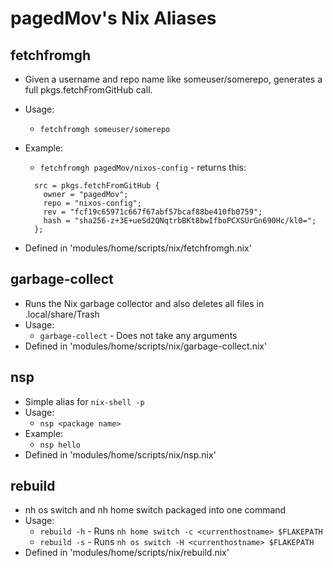 # pagedMov's Nix Aliases

## fetchfromgh
  - Given a username and repo name like someuser/somerepo, generates a full pkgs.fetchFromGitHub call.
  - Usage:
    - `fetchfromgh someuser/somerepo`
  - Example:
    - `fetchfromgh pagedMov/nixos-config` - returns this:


    ```
      src = pkgs.fetchFromGitHub {
        owner = "pagedMov";
        repo = "nixos-config";
        rev = "fcf19c65971c667f67abf57bcaf88be410fb0759";
        hash = "sha256-z+3E+ueSd2QNqtrbBKt8bwIfboPCXSUrGn690Hc/kl0=";
      };
    ```
  - Defined in 'modules/home/scripts/nix/fetchfromgh.nix'

## garbage-collect
  - Runs the Nix garbage collector and also deletes all files in .local/share/Trash
  - Usage:
    - `garbage-collect` - Does not take any arguments
  - Defined in 'modules/home/scripts/nix/garbage-collect.nix'

## nsp
  - Simple alias for `nix-shell -p`
  - Usage:
    - `nsp <package name>`
  - Example:
    - `nsp hello`
  - Defined in 'modules/home/scripts/nix/nsp.nix'

## rebuild
  - nh os switch and nh home switch packaged into one command
  - Usage:
    - `rebuild -h` - Runs `nh home switch -c <currenthostname> $FLAKEPATH`
    - `rebuild -s` - Runs `nh os switch -H <currenthostname> $FLAKEPATH`
  - Defined in 'modules/home/scripts/nix/rebuild.nix'
